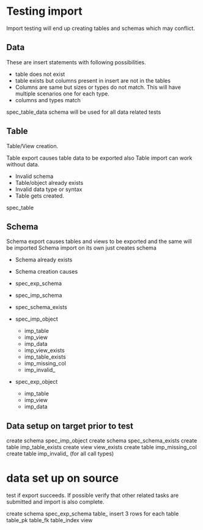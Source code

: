 # Testing import

Import testing will end up creating tables and schemas which may conflict.

## Data

These are insert statements with following possibilities.

* table does not exist
* table exists but columns present in insert are not in the tables
* Columns are same but sizes or types do not match. This will have multiple scenarios one for each type.
* columns and types match

spec_table_data schema will be used for all data related tests

## Table

Table/View creation.

Table export causes table data to be exported also
Table import can work without data.

* Invalid schema
* Table/object already exists
* Invalid data type or syntax
* Table gets created.

spec_table

## Schema

Schema export causes tables and views to be exported and the same will be imported
Schema import on its own just creates schema

* Schema already exists
* Schema creation causes

* spec_exp_schema
* spec_imp_schema
* spec_schema_exists
* spec_imp_object
  * imp_table
  * imp_view
  * imp_data
  * imp_view_exists
  * imp_table_exists
  * imp_missing_col
  * imp_invalid_<coltype>
* spec_exp_object
  * imp_table
  * imp_view
  * imp_data

## Data setup on target prior to test

create schema spec_imp_object
create schema spec_schema_exists
create table imp_table_exists
create view view_exists
create table imp_missing_col
create table imp_invalid_<coltype> (for all call types)


# data set up on source

test if export succeeds. If possible verify that other related tasks are submitted and import is also complete.

create schema spec_exp_schema
  table_<coltype>
  insert 3 rows for each table
  table_pk
  table_fk
  table_index
  view
